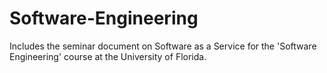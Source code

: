 # Software-Engineering

Includes the seminar document on Software as a Service for the 'Software Engineering' course at the University of Florida.     
